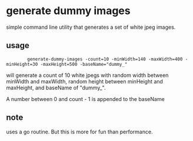# generate dummy images

simple command line utility that generates a set of white jpeg images.

## usage

			generate-dummy-images -count=10 -minWidth=140 -maxWidth=400 -minHeight=30 -maxHeight=500 -baseName="dummy_"

will generate a count of 10 white jpegs with random width between minWidth and maxWidth, random height between minHeight and maxHeight, and baseName of "dummy_". 

A number between 0 and count - 1 is appended to the baseName

## note 

uses a go routine. But this is more for fun than performance. 
